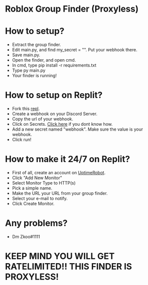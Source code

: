 # Roblox Group Finder (Proxyless)

# How to setup?
- Extract the group finder.
- Edit main.py, and find my_secret = "". Put your webhook there.
- Save main.py.
- Open the finder, and open cmd.
- In cmd, type pip install -r requirements.txt
- Type py main.py
- Your finder is running!

# How to setup on Replit?
- Fork this [repl](https://replit.com/@Zkoo/Roblox-Group-Finder-Proxyless?v=1).
- Create a webhook on your Discord Server.
- Copy the url of your webhook.
- Click on Secrets. [Click here](https://imgur.com/a/8gsFOWJ) if you dont know how.
- Add a new secret named "webhook". Make sure the value is your webhook.
- Click run!

# How to make it 24/7 on Replit?
- First of all, create an account on [UptimeRobot](https://uptimerobot.com/).
- Click "Add New Monitor"
- Select Monitor Type to HTTP(s)
- Pick a simple name.
- Make the URL your URL from your group finder.
- Select your e-mail to notify.
- Click Create Monitor.

# Any problems?
- Dm Zkoo#1111

# KEEP MIND YOU WILL GET RATELIMITED!! THIS FINDER IS PROXYLESS!
